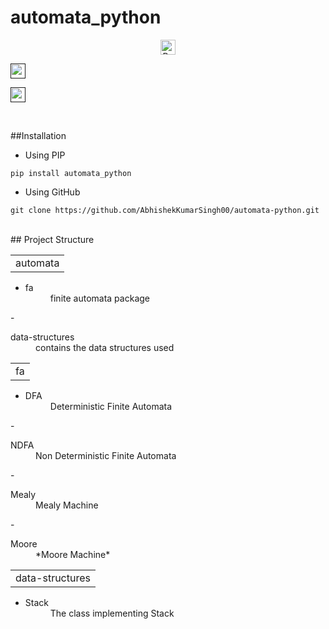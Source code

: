 # automata_python


<p align="center">
<a href="https://badge.fury.io/py/automata_python"><img src="https://badge.fury.io/py/automata_python.svg" alt="PyPI version" height="24"></a>

<a href=""><img src="https://img.shields.io/badge/dependencies-none-blue.svg" height="24"/></a>

<a href=""><img src="https://img.shields.io/badge/LICENSE-GPLv3-orange.svg" height="24"/></a>
</p>





<br>

##Installation

-  Using PIP

```
pip install automata_python
```

-  Using GitHub

```
git clone https://github.com/AbhishekKumarSingh00/automata-python.git
```

<br>
## Project Structure

<table><tr><td>automata</td></tr></table>

- <dl>
  <dt>fa
  </dt>
  <dd>finite automata package</dd>
</dl>
- <dl>
  <dt>data-structures</dt>
  <dd>contains the data structures used</dd>
</dl>



<table><tr><td>fa</td></tr></table>

- <dl>
  <dt>DFA
  </dt>
  <dd>Deterministic Finite Automata</dd>
</dl>
- <dl>
  <dt>NDFA</dt>
  <dd>Non Deterministic Finite Automata</dd>
</dl>
- <dl>
  <dt>Mealy</dt>
  <dd>Mealy Machine</dd>
</dl>
- <dl>
  <dt>Moore</dt>
  <dd>*Moore Machine*</dd>
</dl>


<table><tr><td>data-structures</td></tr></table>

- <dl>
  <dt>Stack
  </dt>
  <dd>The class implementing Stack</dd>
</dl>
